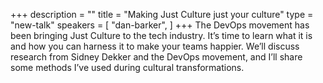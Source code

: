 +++
description = ""
title = "Making Just Culture just your culture"
type = "new-talk"
speakers = [
        "dan-barker",
]
+++
The DevOps movement has been bringing Just Culture to the tech industry. It’s time to learn what it is and how you can harness it to make your teams happier. We’ll discuss research from Sidney Dekker and the DevOps movement, and I’ll share some methods I’ve used during cultural transformations.